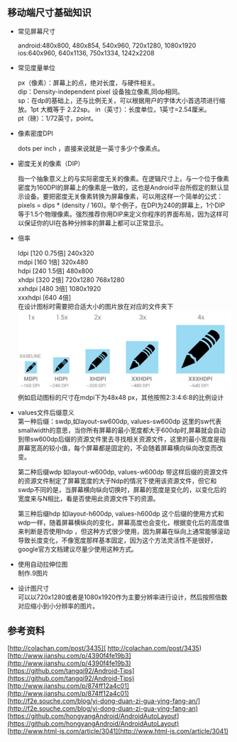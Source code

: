 ## 移动端尺寸基础知识
- 常见屏幕尺寸

    android:480x800, 480x854, 540x960, 720x1280, 1080x1920  
    ios:640x960, 640x1136, 750x1334, 1242x2208  
- 常见度量单位

  px（像素）：屏幕上的点，绝对长度，与硬件相关。    
  dip：Density-independent pixel  设备独立像素,同dp相同。    
  sp：在dp的基础上，还与比例无关，可以根据用户的字体大小首选项进行缩放。1pt 大概等于 2.22sp。
  in（英寸）：长度单位，1英寸=2.54厘米。     
  pt（磅）：1/72英寸，point。  

- 像素密度DPI

  dots per inch ，直接来说就是一英寸多少个像素点。
- 密度无关的像素（DIP）

  指一个抽象意义上的与实际密度无关的像素。在逻辑尺寸上，与一个位于像素密度为160DPI的屏幕上的像素是一致的，这也是Android平台所假定的默认显示设备。要把密度无关像素转换为屏幕像素，可以用这样一个简单的公式：pixels = dips * (density / 160)。举个例子，在DPI为240的屏幕上，1个DIP等于1.5个物理像素。强烈推荐你用DIP来定义你程序的界面布局，因为这样可以保证你的UI在各种分辨率的屏幕上都可以正常显示。

- 倍率

  ldpi [120 0.75倍]   240x320      
  mdpi [160 1倍]      320x480     
  hdpi [240 1.5倍]    480x800    
  xhdpi [320 2倍]     720x1280 768x1280    
  xxhdpi [480 3倍]    1080x1920    
  xxxhdpi [640 4倍]   
在设计图标时需要把合适大小的图片放在对应的文件夹下   
![density](../../img/density.jpg)
例如启动图标的尺寸在mdpi下为48x48 px，其他按照2:3:4:6:8的比例设计
- values文件后缀意义    
  第一种后缀：sw<N>dp,如layout-sw600dp, values-sw600dp
  这里的sw代表smallwidth的意思，当你所有屏幕的最小宽度都大于600dp时,屏幕就会自动到带sw600dp后缀的资源文件里去寻找相关资源文件，这里的最小宽度是指屏幕宽高的较小值，每个屏幕都是固定的，不会随着屏幕横向纵向改变而改变。

  第二种后缀w<N>dp 如layout-w600dp, values-w600dp
  带这样后缀的资源文件的资源文件制定了屏幕宽度的大于Ndp的情况下使用该资源文件，但它和sw<N>dp不同的是，当屏幕横向纵向切换时，屏幕的宽度是变化的，以变化后的宽度来与N相比，看是否使用此资源文件下的资源。    

  第三种后缀h<N>dp 如layout-h600dp, values-h600dp
  这个后缀的使用方式和w<N>dp一样，随着屏幕横纵向的变化，屏幕高度也会变化，根据变化后的高度值来判断是否使用h<N>dp ，但这种方式很少使用，因为屏幕在纵向上通常能够滚动导致长度变化，不像宽度那样基本固定，因为这个方法灵活性不是很好，google官方文档建议尽量少使用这种方式。  
- 使用自动拉伸位图    
  制作.9图片    

- 设计图尺寸    
可以以720x1280或者是1080x1920作为主要分辨率进行设计，然后按照倍数对应缩小到小分辨率的图片。


## 参考资料

[http://colachan.com/post/3435]( http://colachan.com/post/3435)    
[http://www.jianshu.com/p/4390f4fe19b3](http://www.jianshu.com/p/4390f4fe19b3)    
[https://github.com/tangqi92/Android-Tips](https://github.com/tangqi92/Android-Tips)    
[http://www.jianshu.com/p/874ff12a4c01](http://www.jianshu.com/p/874ff12a4c01)    
[http://f2e.souche.com/blog/yi-dong-duan-zi-gua-ying-fang-an/](http://f2e.souche.com/blog/yi-dong-duan-zi-gua-ying-fang-an)    
[https://github.com/hongyangAndroid/AndroidAutoLayout](https://github.com/hongyangAndroid/AndroidAutoLayout)    
[http://www.html-js.com/article/3041](http://www.html-js.com/article/3041)    
